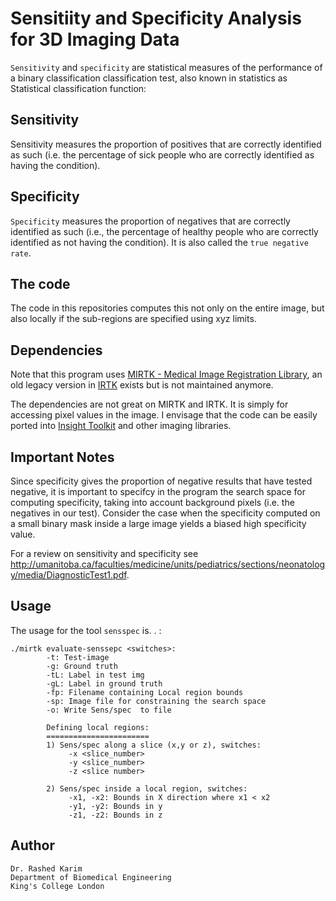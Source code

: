 # Sensitiity and Specificity Analysis for 3D Imaging Data 

```Sensitivity``` and ```specificity``` are statistical measures of the performance of a binary classification classification test, also known in statistics as Statistical classification function:

## Sensitivity

Sensitivity measures the proportion of positives that are correctly identified as such (i.e. the percentage of sick people who are correctly identified as having the condition).

## Specificity

```Specificity``` measures the proportion of negatives that are correctly identified as such (i.e., the percentage of healthy people who are correctly identified as not having the condition). It is also called the ```true negative rate```. 

## The code 

The code in this repositories computes this not only on the entire image, but also locally if the sub-regions are specified using xyz limits. 

## Dependencies
Note that this program uses [MIRTK - Medical Image Registration Library](https://github.com/BioMedIA/MIRTK), an old legacy version in [IRTK](https://wwwhomes.doc.ic.ac.uk/~rkarim/mediawiki/index.php?title=Sense_Dice_Code_Ver_2) exists but is not maintained anymore. 

The dependencies are not great on MIRTK and IRTK. It is simply for accessing pixel values in the image. I envisage that the code can be easily ported into [Insight Toolkit](https://github.com/InsightSoftwareConsortium/ITK) and other imaging libraries. 

## Important Notes
Since specificity gives the proportion of negative results that have tested negative, it is important to specifcy in the program the search space for computing specificity, taking into account background pixels (i.e. the negatives in our test). Consider the case when the specificity computed on a small binary mask inside a large image yields a biased high specificity value. 

For a review on sensitivity and specificity see http://umanitoba.ca/faculties/medicine/units/pediatrics/sections/neonatology/media/DiagnosticTest1.pdf.

## Usage 
The usage for the tool ```sensspec``` is. . :
```
./mirtk evaluate-senssepc <switches>:
		-t: Test-image
		-g: Ground truth
		-tL: Label in test img
		-gL: Label in ground truth
		-fp: Filename containing Local region bounds
		-sp: Image file for constraining the search space
		-o: Write Sens/spec  to file

		Defining local regions:
		=======================
		1) Sens/spec along a slice (x,y or z), switches:
			 -x <slice_number>
			 -y <slice_number>
			 -z <slice number> 

		2) Sens/spec inside a local region, switches:
			 -x1, -x2: Bounds in X direction where x1 < x2
			 -y1, -y2: Bounds in y
			 -z1, -z2: Bounds in z
```




## Author 
```
Dr. Rashed Karim 
Department of Biomedical Engineering 
King's College London 
```
